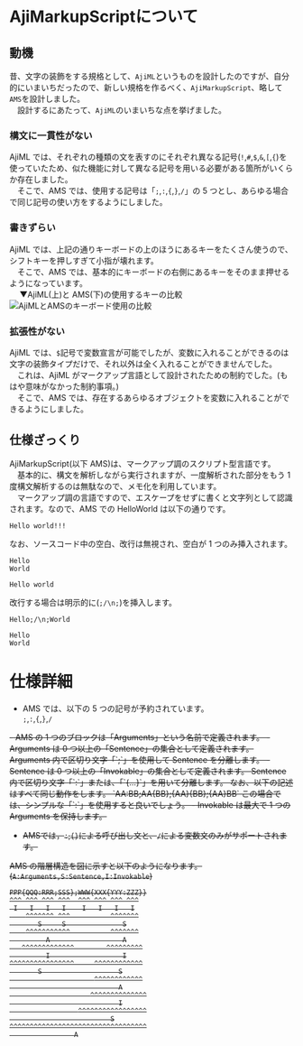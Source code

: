 # AjiMarkupScriptについて
## 動機

昔、文字の装飾をする規格として、`AjiML`というものを設計したのですが、自分的にいまいちだったので、新しい規格を作るべく、`AjiMarkupScript`、略して`AMS`を設計しました。  
　設計するにあたって、`AjiML`のいまいちな点を挙げました。

### 構文に一貫性がない

AjiML では、それぞれの種類の文を表すのにそれぞれ異なる記号(`!`,`#`,`$`,`&`,`[`,`{`)を使っていたため、似た機能に対して異なる記号を用いる必要がある箇所がいくらか存在しました。  
　そこで、AMS では、使用する記号は「`;`,`:`,`{`,`}`,`/`」の 5 つとし、あらゆる場合で同じ記号の使い方をするようにしました。

### 書きずらい

AjiML では、上記の通りキーボードの上のほうにあるキーをたくさん使うので、シフトキーを押しすぎて小指が壊れます。  
　そこで、AMS では、基本的にキーボードの右側にあるキーをそのまま押せるようになっています。  
　 ▼AjiML(上)と AMS(下)の使用するキーの比較
![AjiMLとAMSのキーボード使用の比較](https://drive.google.com/uc?id=11HJ5tAQp85_wojD1zCN70C_uB5qMrnvv "上：AjiML、下：AMS")

### 拡張性がない

AjiML では、`$`記号で変数宣言が可能でしたが、変数に入れることができるのは文字の装飾タイプだけで、それ以外は全く入れることができませんでした。  
　これは、AjiML がマークアップ言語として設計されたための制約でした。(もはや意味がなかった制約事項。)  
　そこで、AMS では、存在するあらゆるオブジェクトを変数に入れることができるようにしました。

## 仕様ざっくり

AjiMarkupScript(以下 AMS)は、マークアップ調のスクリプト型言語です。  
　基本的に、構文を解析しながら実行されますが、一度解析された部分をもう 1 度構文解析するのは無駄なので、メモ化を利用しています。  
　マークアップ調の言語ですので、エスケープをせずに書くと文字列として認識されます。なので、AMS での HelloWorld は以下の通りです。

```:helloworld.ams
Hello world!!!
```

なお、ソースコード中の空白、改行は無視され、空白が 1 つのみ挿入されます。

```:ignorebreaking.ams
Hello
World
```

```:実行結果
Hello world
```

改行する場合は明示的に(`;/\n;`)を挿入します。

```:breakingexplicitly.ams
Hello;/\n;World
```

```:実行結果
Hello
World
```

# 仕様詳細

-   AMS では、以下の 5 つの記号が予約されています。  
    `;`,`:`,`{`,`}`,`/`
<del>
-   AMS の 1 つのブロックは「Arguments」という名前で定義されます。  
-   Arguments は 0 つ以上の「Sentence」の集合として定義されます。  
    Arguments 内で区切り文字「`;`」を使用して Sentence を分離します。  
-   Sentence は 0 つ以上の「Invokable」の集合として定義されます。  
     Sentence 内で区切り文字「`:`」または、「`{...}`」を用いて分離します。  
    なお、以下の記述はすべて同じ動作をします。  
    `AA:BB;AA{BB};{AA}{BB};{AA}BB`  
    この場合では、シンプルな「`:`」を使用すると良いでしょう。  
-   Invokable は最大で 1 つの Arguments を保持します。  

-   AMSでは，`:`,`{}`による呼び出し文と、`/`による変数文のみがサポートされます。  

AMS の階層構造を図に示すと以下のようになります。  
(`A:Arguments,S:Sentence,I:Invokable`)  

```:AMSの階層構造
PPP{QQQ:RRR;SSS};WWW{XXX{YYY:ZZZ}}
^^^ ^^^ ^^^ ^^^  ^^^ ^^^ ^^^ ^^^
 I   I   I   I    I   I   I   I
    ^^^^^^^ ^^^          ^^^^^^^
       S     S              S
    ^^^^^^^^^^^          ^^^^^^^
         A                  A
   ^^^^^^^^^^^^^        ^^^^^^^^^
         I                  I
^^^^^^^^^^^^^^^^     ^^^^^^^^^^^^
       S                   S
                     ^^^^^^^^^^^^
                           A
                    ^^^^^^^^^^^^^^
                           I
                 ^^^^^^^^^^^^^^^^^
                         S
^^^^^^^^^^^^^^^^^^^^^^^^^^^^^^^^^^
                A
```
</del>
